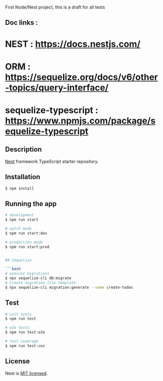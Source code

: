 First Node/Nest project, this is a draft for all tests


## Doc links : 
# NEST : https://docs.nestjs.com/
# ORM : https://sequelize.org/docs/v6/other-topics/query-interface/
# sequelize-typescript : https://www.npmjs.com/package/sequelize-typescript

## Description

[Nest](https://github.com/nestjs/nest) framework TypeScript starter repository.

## Installation

```bash
$ npm install
```

## Running the app

```bash
# development
$ npm run start

# watch mode
$ npm run start:dev

# production mode
$ npm run start:prod


## Sequelize

```bash
# execute migrations
$ npx sequelize-cli db:migrate
# Create migration file template 
$ npx sequelize-cli migration:generate --name create-todos
```


## Test

```bash
# unit tests
$ npm run test

# e2e tests
$ npm run test:e2e

# test coverage
$ npm run test:cov
```


## License

Nest is [MIT licensed](LICENSE).
